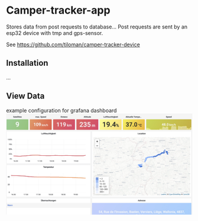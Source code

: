 # Camper-tracker-app
Stores data from post requests to database... Post requests are sent by an esp32 device with tmp and gps-sensor.

See https://github.com/tiloman/camper-tracker-device

## Installation
...

## View Data
example configuration for grafana dashboard
![Grafana Dashboard](grafana_dashboard.jpg)
